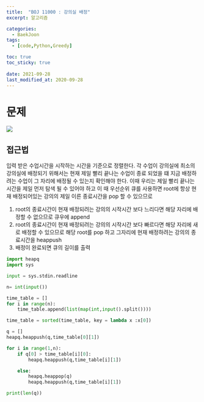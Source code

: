 ```yaml
---
title:  "BOJ 11000 : 강의실 배정"
excerpt: 알고리즘

categories:
  - BaekJoon
tags:
  - [code,Python,Greedy]

toc: true
toc_sticky: true
 
date: 2021-09-28
last_modified_at: 2020-09-28
---
```


# 문제

![](/yuhyeongeun-kor.github.com/assets/images/09-28-09-06.png)

## 접근법
입력 받은 수업시간을 시작하는 시간을 기준으로 정렬한다. 
각 수업이 강의실에 최소의 강의실에 배정되기 위해서는 현재 제일 빨리 끝나는 수업이 종료 되었을 떄
지금 배정하려는 수업이 그 자리에 배정될 수 있는지 확인해야 한다.
이때 우리는 제일 빨리 끝나는 시간을 제일 먼저 탐색 될 수 있어야 하고 이 때 우선순위 큐를 사용하면
root에 항상 현재 배정되어있는 강의의 제일 이른 종료시간을 pop 할 수 있으므로 

1. root의 종료시간이 현재 배정되려는 강의의 시작시간 보다 느리다면 해당 자리에 배정할 수 없으므로 큐우에 append
2. root의 종료시간이 현재 배정되려는 강의의 시작시간 보다 빠르다면 해당 자리에 새로 배정할 수 있으므로 해당 root를 pop 하고 그자리에 현재 배정하려는 강의의 종료시간을 heappush
3. 배정이 완료되면 큐의 길이를 출력

``` python
import heapq
import sys

input = sys.stdin.readline

n= int(input())

time_table = []
for i in range(n):
    time_table.append(list(map(int,input().split())))

time_table = sorted(time_table, key = lambda x :x[0])

q = []
heapq.heappush(q,time_table[0][1])

for i in range(1,n):
    if q[0] > time_table[i][0]:
        heapq.heappush(q,time_table[i][1])

    else:
        heapq.heappop(q)
        heapq.heappush(q,time_table[i][1])

print(len(q)) 
```


